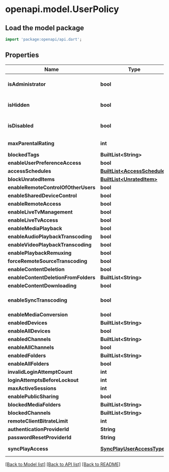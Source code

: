 # openapi.model.UserPolicy

## Load the model package
```dart
import 'package:openapi/api.dart';
```

## Properties
Name | Type | Description | Notes
------------ | ------------- | ------------- | -------------
**isAdministrator** | **bool** | Gets or sets a value indicating whether this instance is administrator. | [optional] 
**isHidden** | **bool** | Gets or sets a value indicating whether this instance is hidden. | [optional] 
**isDisabled** | **bool** | Gets or sets a value indicating whether this instance is disabled. | [optional] 
**maxParentalRating** | **int** | Gets or sets the max parental rating. | [optional] 
**blockedTags** | **BuiltList&lt;String&gt;** |  | [optional] 
**enableUserPreferenceAccess** | **bool** |  | [optional] 
**accessSchedules** | [**BuiltList&lt;AccessSchedule&gt;**](AccessSchedule.md) |  | [optional] 
**blockUnratedItems** | [**BuiltList&lt;UnratedItem&gt;**](UnratedItem.md) |  | [optional] 
**enableRemoteControlOfOtherUsers** | **bool** |  | [optional] 
**enableSharedDeviceControl** | **bool** |  | [optional] 
**enableRemoteAccess** | **bool** |  | [optional] 
**enableLiveTvManagement** | **bool** |  | [optional] 
**enableLiveTvAccess** | **bool** |  | [optional] 
**enableMediaPlayback** | **bool** |  | [optional] 
**enableAudioPlaybackTranscoding** | **bool** |  | [optional] 
**enableVideoPlaybackTranscoding** | **bool** |  | [optional] 
**enablePlaybackRemuxing** | **bool** |  | [optional] 
**forceRemoteSourceTranscoding** | **bool** |  | [optional] 
**enableContentDeletion** | **bool** |  | [optional] 
**enableContentDeletionFromFolders** | **BuiltList&lt;String&gt;** |  | [optional] 
**enableContentDownloading** | **bool** |  | [optional] 
**enableSyncTranscoding** | **bool** | Gets or sets a value indicating whether [enable synchronize]. | [optional] 
**enableMediaConversion** | **bool** |  | [optional] 
**enabledDevices** | **BuiltList&lt;String&gt;** |  | [optional] 
**enableAllDevices** | **bool** |  | [optional] 
**enabledChannels** | **BuiltList&lt;String&gt;** |  | [optional] 
**enableAllChannels** | **bool** |  | [optional] 
**enabledFolders** | **BuiltList&lt;String&gt;** |  | [optional] 
**enableAllFolders** | **bool** |  | [optional] 
**invalidLoginAttemptCount** | **int** |  | [optional] 
**loginAttemptsBeforeLockout** | **int** |  | [optional] 
**maxActiveSessions** | **int** |  | [optional] 
**enablePublicSharing** | **bool** |  | [optional] 
**blockedMediaFolders** | **BuiltList&lt;String&gt;** |  | [optional] 
**blockedChannels** | **BuiltList&lt;String&gt;** |  | [optional] 
**remoteClientBitrateLimit** | **int** |  | [optional] 
**authenticationProviderId** | **String** |  | [optional] 
**passwordResetProviderId** | **String** |  | [optional] 
**syncPlayAccess** | [**SyncPlayUserAccessType**](SyncPlayUserAccessType.md) | Enum SyncPlayUserAccessType. | [optional] 

[[Back to Model list]](../README.md#documentation-for-models) [[Back to API list]](../README.md#documentation-for-api-endpoints) [[Back to README]](../README.md)


